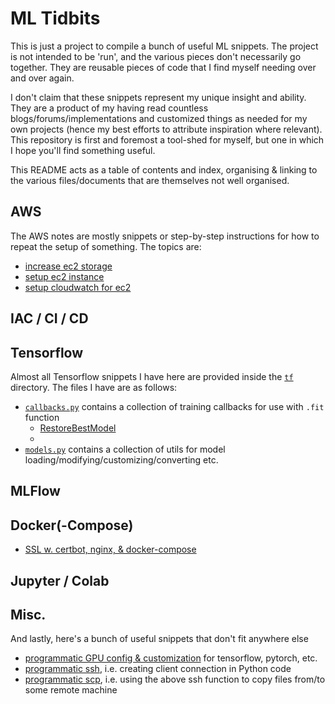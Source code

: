 # ML Tidbits

This is just a project to compile a bunch of useful ML snippets. The project is not intended to be 
'run', and the various pieces don't necessarily go together. They are reusable pieces of code that 
I find myself needing over and over again. 

I don't claim that these snippets represent my unique insight and ability. They are a product of my 
having read countless blogs/forums/implementations and customized things as needed for my own projects 
(hence my best efforts to attribute inspiration where relevant). This repository is first and foremost 
a tool-shed for myself, but one in which I hope you'll find something useful.

This README acts as a table of contents and index, organising & linking to the various files/documents 
that are themselves not well organised.

## AWS

The AWS notes are mostly snippets or step-by-step instructions for how to repeat the setup of something. The topics are:
* [increase ec2 storage](/ml_eng_tutorials/increase_ec2_storage.md)
* [setup ec2 instance](/ml_eng_tutorials/ec2_setup.md)
* [setup cloudwatch for ec2](/ml_eng_tutorials/cloudwatch.md)

## IAC / CI / CD



## Tensorflow

Almost all Tensorflow snippets I have here are provided inside the [```tf```](/ml_tidbits/tf) directory. The files I 
have are as follows:
* [```callbacks.py```](ml_tidbits/tf/callbacks.py) contains a collection of training callbacks for use 
with ```.fit``` function
    * [RestoreBestModel](https://github.com/michaelhball/ml_tidbits/blob/0450bc2d9830a1846cdaddf992ca4d74c3c62604/ml_tidbits/tf/callbacks.py#L4-L26)
    *  
* [```models.py```](/ml_tidbits/tf/models.py) contains a collection of utils for model 
loading/modifying/customizing/converting etc.

## MLFlow



## Docker(-Compose)

* [SSL w. certbot, nginx, & docker-compose](/ml_eng_tutorials/certbot.md)

## Jupyter / Colab



## Misc.

And lastly, here's a bunch of useful snippets that don't fit anywhere else
* [programmatic GPU config & customization](ml_tidbits/gpu.py) for tensorflow, pytorch, etc.
* [programmatic ssh](https://github.com/michaelhball/ml_tidbits/blob/9f730e23efc31a649af0371429a7f963b01360a1/ml_tidbits/utils.py#L5-L21), 
i.e. creating client connection in Python code
* [programmatic scp](https://github.com/michaelhball/ml_tidbits/blob/9f730e23efc31a649af0371429a7f963b01360a1/ml_tidbits/utils.py#L24-L49), 
i.e. using the above ssh function to copy files from/to some remote machine
